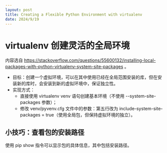 ```yaml
---
layout: post
title: Creating a Flexible Python Environment with virtualenv
date: 2024/9/19
---
```


# virtualenv 创建灵活的全局环境

内容选自 https://stackoverflow.com/questions/55600132/installing-local-packages-with-python-virtualenv-system-site-packages 。

- 目标：创建一个虚拟环境，可以在其中使用已经在全局范围安装的库，但在安装新的库时，会安装到新的虚拟环境中，保证独立性。
- 实现方式：
  - 直接使用 virtualenv venv 语句创建基本环境（不使用 --system-site-packages 参数）；
  - 修改 venv/pyvenv.cfg 文件中的参数：第五行改为 include-system-site-packages = true（使用全局包，但保持虚拟环境的独立）。

## 小技巧：查看包的安装路径

使用 pip show <package-name> 指令可以显示包的具体信息，其中包括安装路径。
